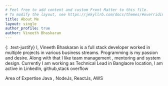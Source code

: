 ```yaml
---
# Feel free to add content and custom Front Matter to this file.
# To modify the layout, see https://jekyllrb.com/docs/themes/#overriding-theme-defaults
title: About Me
layout: single
author_profile: true
author: Vineeth Bhaskaran
---
```


{: .text-justify}
I, Vineeth Bhaskaran is a full stack developer worked in multiple projects in various business streams. Programming is my passion and desire. Along with that I like team management , mentoring and system design. Currently I am working as Technical Lead in Banglaore location, I am active in LinkedIn, github,stack overflow

Area of Expertise
Java , NodeJs, ReactJs, AWS


